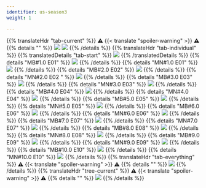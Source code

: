 ```yaml
---
identifier: us-season3
weight: 1

---
```

{{% translateHdr "tab-current" %}}
:warning: {{< translate "spoiler-warning" >}} :warning:
{{% details "" %}}
![](/sim-ayto/us03/us03_tab.png)
![](/sim-ayto/us03/us03_sum.png)
{{% /details %}}
{{% translateHdr "tab-individual" %}}
{{% translatedDetails "tab-start" %}}
![](/sim-ayto/us03/us03_0.png)
{{% /translatedDetails %}}
{{% details "MB#1.0 E01" %}}
![](/sim-ayto/us03/us03_1.png)
{{% /details %}}
{{% details "MN#1.0 E01" %}}
![](/sim-ayto/us03/us03_2.png)
{{% /details %}}
{{% details "MB#2.0 E02" %}}
![](/sim-ayto/us03/us03_3.png)
{{% /details %}}
{{% details "MN#2.0 E02 " %}}
![](/sim-ayto/us03/us03_4.png)
{{% /details %}}
{{% details "MB#3.0 E03" %}}
![](/sim-ayto/us03/us03_5.png)
{{% /details %}}
{{% details "MN#3.0 E03" %}}
![](/sim-ayto/us03/us03_6.png)
{{% /details %}}
{{% details "MB#4.0 E04" %}}
![](/sim-ayto/us03/us03_7.png)
{{% /details %}}
{{% details "MN#4.0 E04" %}}
![](/sim-ayto/us03/us03_8.png)
{{% /details %}}
{{% details "MB#5.0 E05" %}}
![](/sim-ayto/us03/us03_9.png)
{{% /details %}}
{{% details "MN#5.0 E05" %}}
![](/sim-ayto/us03/us03_10.png)
{{% /details %}}
{{% details "MB#6.0 E06" %}}
![](/sim-ayto/us03/us03_11.png)
{{% /details %}}
{{% details "MN#6.0 E06" %}}
![](/sim-ayto/us03/us03_12.png)
{{% /details %}}
{{% details "MB#7.0 E07" %}}
![](/sim-ayto/us03/us03_13.png)
{{% /details %}}
{{% details "MN#7.0 E07" %}}
![](/sim-ayto/us03/us03_14.png)
{{% /details %}}
{{% details "MB#8.0 E08" %}}
![](/sim-ayto/us03/us03_15.png)
{{% /details %}}
{{% details "MN#8.0 E08" %}}
![](/sim-ayto/us03/us03_16.png)
{{% /details %}}
{{% details "MB#9.0 E09" %}}
![](/sim-ayto/us03/us03_17.png)
{{% /details %}}
{{% details "MN#9.0 E09" %}}
![](/sim-ayto/us03/us03_18.png)
{{% /details %}}
{{% details "MB#10.0 E10" %}}
![](/sim-ayto/us03/us03_19.png)
{{% /details %}}
{{% details "MN#10.0 E10" %}}
![](/sim-ayto/us03/us03_20.png)
{{% /details %}}
{{% translateHdr "tab-everything" %}}
:warning: {{< translate "spoiler-warning" >}} :warning:
{{% details "" %}}
![](/sim-ayto/us03/us03.col.png)
{{% /details %}}
{{% translateHdr "tree-current" %}}
:warning: {{< translate "spoiler-warning" >}} :warning:
{{% details "" %}}
![](/sim-ayto/us03/us03.png)
{{% /details %}}
